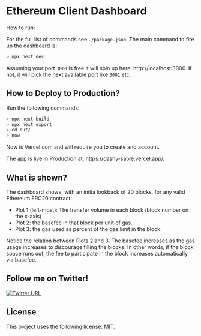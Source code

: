 # Ethereum Client Dashboard

How to run:

For the full list of commands see `./package.json`. The main command to fire up the dashboard is:

```bash
> npx next dev
```

Assuming your port `3000` is free it will spin up here: http://localhost:3000.
If not, it will pick the next available port like `3001` etc.

## How to Deploy to Production?

Run the following commands:

```bash
> npx next build
> npx next export
> cd out/
> now
```
Now is Vercel.com and will require you to create and account.

The app is live in Production at: https://dashy-sable.vercel.app/.

## What is shown?

The dashboard shows, with an initia lookback of 20 blocks, for any valid Ethereum ERC20 contract:

+ Plot 1 (left-most): The transfer volume in each block (block number on the x-axis)
+ Plot 2: the basefee in that block per unit of gas.
+ Plot 3: the gas used as percent of the gas limit in the block.

Notice the relation between Plots 2 and 3. The basefee increases as the gas usage increases to discourage filling the blocks. In other words, if the block space runs out, the fee to participate in the block increases automatically via basefee.

## Follow me on Twitter!

[![Twitter URL](https://img.shields.io/twitter/url/https/twitter.com/cryptojesperk.svg?style=social&label=Follow%20%40cryptojesperk)](https://twitter.com/cryptojesperk)

## License
This project uses the following license: [MIT](https://github.com/bisguzar/twitter-scraper/blob/master/LICENSE).
